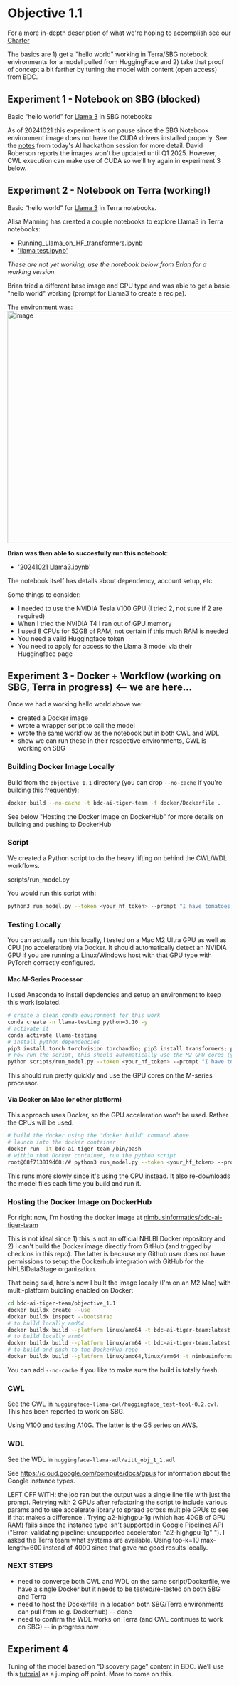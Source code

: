 # Objective 1.1

For a more in-depth description of what we're hoping to accomplish see our [Charter](https://docs.google.com/document/d/1JbukDIQj_M92IOuf0hiV2ZPqz3sGBQGK5vmzfNirJzk/edit)

The basics are 1) get a "hello world" working in Terra/SBG notebook environments for a model pulled from HuggingFace and 
2) take that proof of concept a bit farther by tuning the model with content (open access) from BDC.

## Experiment 1 - Notebook on SBG (blocked)

Basic “hello world” for [Llama 3](https://huggingface.co/meta-llama/Llama-3.1-8B-Instruct) in SBG notebooks

As of 20241021 this experiment is on pause since the SBG Notebook environment image does not have the CUDA drivers
installed properly. See the [notes](https://docs.google.com/document/d/1S1aVbmvZ4wiXFc2YzGRdIwYfvgh4hAGFdjlIwAzD9wU/edit?tab=t.0#bookmark=id.e0tv2cb680e4) from today's AI hackathon session for more detail.  David Roberson reports the images won't be updated until Q1 2025.  However, CWL execution can make use of CUDA so we'll try again in experiment 3 below.

## Experiment 2 - Notebook on Terra (working!)

Basic “hello world” for [Llama 3](https://huggingface.co/meta-llama/Llama-3.1-8B-Instruct) in Terra notebooks.

Alisa Manning has created a couple notebooks to explore Llama3 in Terra notebooks:
* [Running_Llama_on_HF_transformers.ipynb](Running_Llama_on_HF_transformers.ipynb) 
* ['llama test.ipynb'](llama%20test.ipynb)

_These are not yet working, use the notebook below from Brian for a working version_

Brian tried a different base image and GPU type and was able to get a basic "hello world" working (prompt for Llama3 to create a recipe).

The environment was:
<img width="522" alt="image" src="https://github.com/user-attachments/assets/88fa4db3-7d28-4f3c-9ded-ee297610f35f">

**Brian was then able to succesfully run this notebook**:
* ['20241021 Llama3.ipynb'](20241021%20Llama3.ipynb)

The notebook itself has details about dependency, account setup, etc.

Some things to consider:
* I needed to use the NVIDIA Tesla V100 GPU (I tried 2, not sure if 2 are required)
* When I tried the NVIDIA T4 I ran out of GPU memory
* I used 8 CPUs for 52GB of RAM, not certain if this much RAM is needed
* You need a valid Huggingface token
* You need to apply for access to the Llama 3 model via their Huggingface page

## Experiment 3 - Docker + Workflow (working on SBG, Terra in progress) <-- we are here...

Once we had a working hello world above we:
* created a Docker image 
* wrote a wrapper script to call the model 
* wrote the same workflow as the notebook but in both CWL and WDL
* show we can run these in their respective environments, CWL is working on SBG 

### Building Docker Image Locally

Build from the `objective_1.1` directory (you can drop `--no-cache` if you're building this frequently):

```bash
docker build --no-cache -t bdc-ai-tiger-team -f docker/Dockerfile . 
```

See below "Hosting the Docker Image on DockerHub" for more details on building and pushing to DockerHub

### Script

We created a Python script to do the heavy lifting on behind the CWL/WDL workflows.

  scripts/run_model.py

You would run this script with:

```bash
python3 run_model.py --token <your_hf_token> --prompt "I have tomatoes, basil and cheese at home. What can I cook for dinner?" --output-file output.tsv --model meta-llama/Meta-Llama-3.1-8B  --top-k 10 --max-length 600 --num-return-seq 1 --dtype float16
```

### Testing Locally

You can actually run this locally, I tested on a Mac M2 Ultra GPU as well as CPU (no acceleration) via Docker. It should automatically detect an NVIDIA GPU if you are running a Linux/Windows host with that GPU type with PyTorch correctly configured.

#### Mac M-Series Processor

I used Anaconda to install depdencies and setup an environment to keep this work isolated.

```bash
# create a clean conda environment for this work
conda create -n llama-testing python=3.10 -y
# activate it
conda activate llama-testing
# install python dependencies 
pip3 install torch torchvision torchaudio; pip3 install transformers; pip3 install tensorflow; pip3 install accelerate
# now run the script, this should automatically use the M2 GPU cores (you can see this in Activity Monitor)
python scripts/run_model.py --token <your_hf_token> --prompt "I have tomatoes, basil and cheese at home. What can I cook for dinner?" --output-file output.tsv --model meta-llama/Meta-Llama-3.1-8B  --top-k 10 --max-length 600 --num-return-seq 1 --dtype float16
```

This should run pretty quickly and use the GPU cores on the M-series processor.

#### Via Docker on Mac (or other platform)

This approach uses Docker, so the GPU acceleration won't be used.  Rather the CPUs will be used.

```bash
# build the docker using the 'docker build' command above 
# launch into the docker container
docker run -it bdc-ai-tiger-team /bin/bash
# within that Docker container, run the python script
root@68f713819d68:/# python3 run_model.py --token <your_hf_token> --prompt "I have tomatoes, basil and cheese at home. What can I cook for dinner?" --output-file output.tsv --model meta-llama/Meta-Llama-3.1-8B  --top-k 10 --max-length 600 --num-return-seq 1 --dtype float16
```

This runs more slowly since it's using the CPU instead.  It also re-downloads the model files each time you build and run it.

### Hosting the Docker Image on DockerHub

For right now, I'm hosting the docker image at [nimbusinformatics/bdc-ai-tiger-team](https://hub.docker.com/repository/docker/nimbusinformatics/bdc-ai-tiger-team/general)

This is not ideal since 1) this is not an official NHLBI Docker repository and 2) I can't build the Docker image directly
from GitHub (and trigged by checkins in this repo).  The latter is because my Github user does not have permissions to 
setup the Dockerhub integration with GitHub for the NHLBIDataStage organization.

That being said, here's now I built the image locally (I'm on an M2 Mac) with multi-platform buidling enabled on Docker:

```bash
cd bdc-ai-tiger-team/objective_1.1
docker buildx create --use
docker buildx inspect --bootstrap
# to build locally amd64
docker buildx build --platform linux/amd64 -t bdc-ai-tiger-team:latest -f docker/Dockerfile --load .
# to build locally arm64
docker buildx build --platform linux/arm64 -t bdc-ai-tiger-team:latest -f docker/Dockerfile --load .
# to build and push to the DockerHub repo
docker buildx build --platform linux/amd64,linux/arm64 -t nimbusinformatics/bdc-ai-tiger-team:latest -f docker/Dockerfile --push .
```

You can add `--no-cache` if you like to make sure the build is totally fresh.

### CWL

See the CWL in `huggingface-llama-cwl/huggingface_test-tool-0.2.cwl`.  This has been reported to work on SBG.

Using V100 and testing A10G.  The latter is the G5 series on AWS.

### WDL

See the WDL in `huggingface-llama-wdl/aitt_obj_1_1.wdl`

See https://cloud.google.com/compute/docs/gpus for information about the Google instance types.


LEFT OFF WITH: the job ran but the output was a single line file with just the prompt.  Retrying with 2 GPUs after refactoring the script to include various params and to use accelerate library to spread across multiple GPUs to see if that makes a difference .  Trying a2-highgpu-1g (which has 40GB of GPU RAM) fails since the instance type isn't supported in Google Pipelines API ("Error: validating pipeline: unsupported accelerator: "a2-highgpu-1g"	"). I asked the Terra team what systems are available.  Using top-k=10 max-length=600 instead of 4000 since that gave me good results locally.

### NEXT STEPS

* need to converge both CWL and WDL on the same script/Dockerfile, we have a single Docker but it needs to be tested/re-tested on both SBG and Terra
* need to host the Dockerfile in a location both SBG/Terra environments can pull from (e.g. Dockerhub) -- done
* need to confirm the WDL works on Terra (and CWL continues to work on SBG) -- in progress now


## Experiment 4

Tuning of the model based on “Discovery page” content in BDC.  We’ll use this [tutorial](https://www.datacamp.com/tutorial/llama3-fine-tuning-locally) as a jumping off point.  More to come on this.


